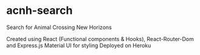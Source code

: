# acnh-search
Search for Animal Crossing New Horizons

Created using React (Functional components & Hooks), React-Router-Dom and Express.js
Material UI for styling
Deployed on Heroku
